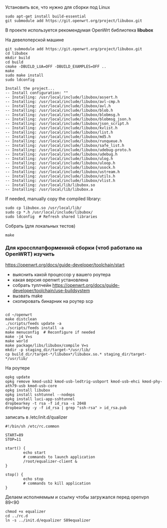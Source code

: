 Установить все, что нужно для сборки под Linux
```
sudo apt-get install build-essential
git submodule add https://git.openwrt.org/project/libubox.git
```

В проекте используется рекомендумая OpenWrt библиотека **libubox**

На девелоперской машине
```
git submodule add https://git.openwrt.org/project/libubox.git
cd libubox
mkdir build
cd build
cmake -DBUILD_LUA=OFF -DBUILD_EXAMPLES=OFF ..
make
sudo make install
sudo ldconfig

Install the project...
-- Install configuration: ""
-- Installing: /usr/local/include/libubox/assert.h
-- Installing: /usr/local/include/libubox/avl-cmp.h
-- Installing: /usr/local/include/libubox/avl.h
-- Installing: /usr/local/include/libubox/blob.h
-- Installing: /usr/local/include/libubox/blobmsg.h
-- Installing: /usr/local/include/libubox/blobmsg_json.h
-- Installing: /usr/local/include/libubox/json_script.h
-- Installing: /usr/local/include/libubox/kvlist.h
-- Installing: /usr/local/include/libubox/list.h
-- Installing: /usr/local/include/libubox/md5.h
-- Installing: /usr/local/include/libubox/runqueue.h
-- Installing: /usr/local/include/libubox/safe_list.h
-- Installing: /usr/local/include/libubox/udebug-proto.h
-- Installing: /usr/local/include/libubox/udebug.h
-- Installing: /usr/local/include/libubox/ulog.h
-- Installing: /usr/local/include/libubox/uloop.h
-- Installing: /usr/local/include/libubox/usock.h
-- Installing: /usr/local/include/libubox/ustream.h
-- Installing: /usr/local/include/libubox/utils.h
-- Installing: /usr/local/include/libubox/vlist.h
-- Installing: /usr/local/lib/libubox.so
-- Installing: /usr/local/lib/libubox.a

```


If needed, manually copy the compiled library:
```
sudo cp libubox.so /usr/local/lib/
sudo cp *.h /usr/local/include/libubox/
sudo ldconfig  # Refresh shared libraries
```

Собрать (для локальных тестов)
```
make
```

### Для кроссплатформенной сборки (чтоб работало на OpenWRT) изучить
https://openwrt.org/docs/guide-developer/toolchain/start
- выяснить какой процессор у вашего роутера
- какая версия openwrt установлена
- собрать туллчейн https://openwrt.org/docs/guide-developer/toolchain/use-buildsystem
- вызвать make
- скопировать бинарник на роутер scp

```

cd ~/openwrt
make distclean
./scripts/feeds update -a
./scripts/feeds install -a
make menuconfig  # Reconfigure if needed
make -j4 V=s
make world
make package/libs/libubox/compile V=s
mkdir -p staging_dir/target-*/usr/lib/
cp build_dir/target-*/libubox*/libubox.so.* staging_dir/target-*/usr/lib/

```


На роутере
```
opkg update
opkg remove kmod-usb2 kmod-usb-ledtrig-usbport kmod-usb-ehci kmod-phy-ath79-usb kmod-usb-core
opkg install libubox
opkg install sshtunnel --nodeps
opkg install luci-app-sshtunnel
dropbearkey -t rsa -f id_rsa -s 2048
dropbearkey -y -f id_rsa | grep "ssh-rsa" > id_rsa.pub
```

записать в /etc/init.d/qualizer 
```
#!/bin/sh /etc/rc.common

START=89
STOP=11

start() {        
        echo start
        # commands to launch application
        /root/equalizer-client &
}                 

stop() {          
        echo stop
        # commands to kill application 
}

```

Делаем исполняемым и ссылку чтобы загружался перед openvpn 89<90
```
chmod +x equalizer
cd ../rc.d
ln -s ../init.d/equalizer S89equalizer

```
